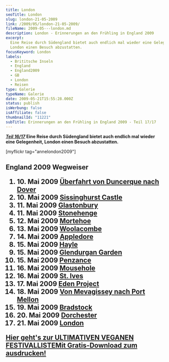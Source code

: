 ```yaml
---
title: London
seoTitle: London
slug: london-21-05-2009
link: /2009/05/london-21-05-2009/
fileName: 2009-05---london.md
description: London - Erinnerungen an den Frühling in England 2009
excerpt:
  Eine Reise durch Südengland bietet auch endlich mal wieder eine Gelegenheit,
  London einen Besuch abzustatten.
focusKeyword: London
labels:
  - Brititsche Inseln
  - England
  - England2009
  - GB
  - London
  - Reisen
type: Galerie
typeName: Galerie
date: 2009-05-21T15:55:28.000Z
status: publish
isWerbung: false
isAffiliate: false
thumbnailId: "11221"
subTitle: Erinnerungen an den Frühling in England 2009 - Teil 17/17
---
```


<strong><a title="Dorchester" href="http://cardamonchai.com/2009/05/dorchester/"><em>Teil
16/17</em></a> Eine Reise durch Südengland bietet auch endlich mal wieder eine
Gelegenheit, London einen Besuch abzustatten.</strong>

[myflickr tag="annelondon2009"]

## England 2009 Wegweiser<ol><li>10. Mai 2009 <a href="http://cardamonchai.com/2009/05/uberfahrt-von-duncerque-nach-dover-10-05-2009/">Überfahrt von Duncerque nach Dover</a></li><li>10. Mai 2009 <a href="http://cardamonchai.com/2009/05/sissinghurst-castle/">Sissinghurst Castle</a></li><li>11. Mai 2009 <a href="http://cardamonchai.com/2009/05/glastonbury-11-05-2009/">Glastonbury</a></li><li>11. Mai 2009 <a href="http://cardamonchai.com/2009/05/stonehenge-11-05-2009/">Stonehenge</a></li><li>12. Mai 2009 <a href="http://cardamonchai.com/2009/05/mortehoe-cornwall-12-05-2009/">Mortehoe</a></li><li>13. Mai 2009 <a href="http://cardamonchai.com/2009/05/woolacombe-cornwall-13-05-2009/">Woolacombe</a></li><li>14. Mai 2009 <a href="http://cardamonchai.com/2009/05/appledore-cornwall-14-05-2009/">Appledore</a></li><li>15. Mai 2009 <a href="http://cardamonchai.com/2009/05/hayle-cornwall-14-15-05-2009/">Hayle</a></li><li>15. Mai 2009 <a href="http://cardamonchai.com/2009/05/glendurgan-garden-15-05-2009-2/">Glendurgan Garden</a></li><li>15. Mai 2009 <a href="http://cardamonchai.com/2009/05/penzance-cornwall-15-05-2009/">Penzance</a></li><li>16. Mai 2009 <a href="http://cardamonchai.com/2009/05/mousehole-cornwall-16-05-2009/">Mousehole</a></li><li>16. Mai 2009 <a href="http://cardamonchai.com/2009/05/st-ives-cornwall-16-05-2009/">St. Ives</a></li><li>17. Mai 2009 <a href="http://cardamonchai.com/2009/05/eden-project/">Eden Project</a></li><li>18. Mai 2009 <a href="http://cardamonchai.com/2009/05/von-mevagissey-nach-port-mellon-18-05-2009/">Von Mevagissey nach Port Mellon</a></li><li>19. Mai 2009 <a href="http://cardamonchai.com/2009/05/bradstock-19-05-2009/">Bradstock</a></li><li>20. Mai 2009 <a href="http://cardamonchai.com/2009/05/dorchester/">Dorchester</a></li><li>21. Mai 2009 <a href="http://cardamonchai.com/2009/05/london-21-05-2009/">London</a></li></ol><a class="banner banner-green" href="/2015/03/die-ultimative-vegane-festivalliste"><span class="head">Hier geht's zur ULTIMATIVEN VEGANEN FESTIVALLISTE</span><span class="text">Mit Gratis-Download zum ausdrucken!</span></a>
